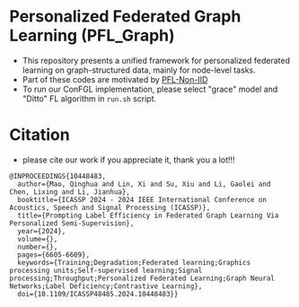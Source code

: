 # Personalized Federated Graph Learning (PFL_Graph)
+ This repository presents a unified framework for personalized federated learning on graph-structured data, mainly for node-level tasks.
+ Part of these codes are motivated by [PFL-Non-IID](https://github.com/TsingZ0/PFL-Non-IID.git)
+ To run our ConFGL implementation, please select "grace" model and "Ditto" FL algorithm in  `run.sh` script.

# Citation
+ please cite our work if you appreciate it, thank you a lot!!!
```
@INPROCEEDINGS{10448483,
  author={Mao, Qinghua and Lin, Xi and Su, Xiu and Li, Gaolei and Chen, Lixing and Li, Jianhua},
  booktitle={ICASSP 2024 - 2024 IEEE International Conference on Acoustics, Speech and Signal Processing (ICASSP)}, 
  title={Prompting Label Efficiency in Federated Graph Learning Via Personalized Semi-Supervision}, 
  year={2024},
  volume={},
  number={},
  pages={6605-6609},
  keywords={Training;Degradation;Federated learning;Graphics processing units;Self-supervised learning;Signal processing;Throughput;Personalized Federated Learning;Graph Neural Networks;Label Deficiency;Contrastive Learning},
  doi={10.1109/ICASSP48485.2024.10448483}}
```
